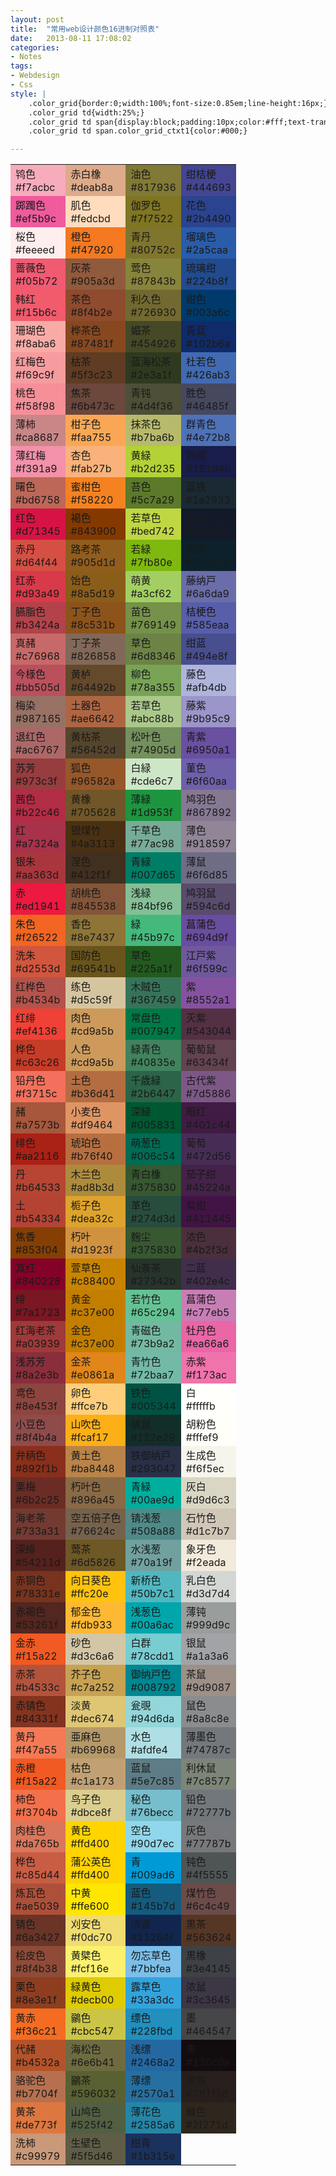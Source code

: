 ```yaml
---
layout: post
title:  "常用web设计颜色16进制对照表"
date:   2013-08-11 17:08:02
categories: 
- Notes 
tags:
- Webdesign
- Css
style: |
    .color_grid{border:0;width:100%;font-size:0.85em;line-height:16px;}
    .color_grid td{width:25%;}
    .color_grid td span{display:block;padding:10px;color:#fff;text-transform:uppercase;}
    .color_grid td span.color_grid_ctxt1{color:#000;}

---
```


<table class="color_grid" cellpadding="5" cellspacing="0">
	<tbody>
		<tr>
			<td style="background-color:#f7acbc">
				<span>鸨色<br/>
				#f7acbc</span></td>
			<td style="background-color:#deab8a">
				<span>赤白橡<br/>
				#deab8a</span></td>
			<td style="background-color:#817936">
				<span>油色<br/>
				#817936</span></td>
			<td style="background-color:#444693">
				<span>绀桔梗<br/>
				#444693</span></td>
		</tr>
		<tr>
			<td style="background-color:#ef5b9c">
				<span>踯躅色<br/>
				#ef5b9c</span></td>
			<td style="background-color:#fedcbd">
				<span class="color_grid_ctxt1">肌色<br/>
				#fedcbd</span></td>
			<td style="background-color:#7f7522">
				<span>伽罗色<br/>
				#7f7522</span></td>
			<td style="background-color:#2b4490">
				<span>花色<br/>
				#2b4490</span></td>
		</tr>
		<tr>
			<td style="background-color:#feeeed">
				<span class="color_grid_ctxt1">桜色<br/>
				#feeeed</span></td>
			<td style="background-color:#f47920">
				<span>橙色<br/>
				#f47920</span></td>
			<td style="background-color:#80752c">
				<span>青丹<br/>
				#80752c</span></td>
			<td style="background-color:#2a5caa">
				<span>瑠璃色<br/>
				#2a5caa</span></td>
		</tr>
		<tr>
			<td style="background-color:#f05b72">
				<span>蔷薇色<br/>
				#f05b72</span></td>
			<td style="background-color:#905a3d">
				<span>灰茶<br/>
				#905a3d</span></td>
			<td style="background-color:#87843b">
				<span>莺色<br/>
				#87843b</span></td>
			<td style="background-color:#224b8f">
				<span>琉璃绀<br/>
				#224b8f</span></td>
		</tr>
		<tr>
			<td style="background-color:#f15b6c">
				<span>韩红<br/>
				#f15b6c</span></td>
			<td style="background-color:#8f4b2e">
				<span>茶色<br/>
				#8f4b2e</span></td>
			<td style="background-color:#726930">
				<span>利久色<br/>
				#726930</span></td>
			<td style="background-color:#003a6c">
				<span>绀色<br/>
				#003a6c</span></td>
		</tr>
		<tr>
			<td style="background-color:#f8aba6">
				<span>珊瑚色<br/>
				#f8aba6</span></td>
			<td style="background-color:#87481f">
				<span>桦茶色<br/>
				#87481f</span></td>
			<td style="background-color:#454926">
				<span>媚茶<br/>
				#454926</span></td>
			<td style="background-color:#102b6a">
				<span>青蓝<br/>
				#102b6a</span></td>
		</tr>
		<tr>
			<td style="background-color:#f69c9f">
				<span>红梅色<br/>
				#f69c9f</span></td>
			<td style="background-color:#5f3c23">
				<span>枯茶<br/>
				#5f3c23</span></td>
			<td style="background-color:#2e3a1f">
				<span>蓝海松茶<br/>
				#2e3a1f</span></td>
			<td style="background-color:#426ab3">
				<span>杜若色<br/>
				#426ab3</span></td>
		</tr>
		<tr>
			<td style="background-color:#f58f98">
				<span>桃色<br/>
				#f58f98</span></td>
			<td style="background-color:#6b473c">
				<span>焦茶<br/>
				#6b473c</span></td>
			<td style="background-color:#4d4f36">
				<span>青钝<br/>
				#4d4f36</span></td>
			<td style="background-color:#46485f">
				<span>胜色<br/>
				#46485f</span></td>
		</tr>
		<tr>
			<td style="background-color:#ca8687">
				<span>薄柿<br/>
				#ca8687</span></td>
			<td style="background-color:#faa755">
				<span>柑子色<br/>
				#faa755</span></td>
			<td style="background-color:#b7ba6b">
				<span>抹茶色<br/>
				#b7ba6b</span></td>
			<td style="background-color:#4e72b8">
				<span>群青色<br/>
				#4e72b8</span></td>
		</tr>
		<tr>
			<td style="background-color:#f391a9">
				<span>薄红梅<br/>
				#f391a9</span></td>
			<td style="background-color:#fab27b">
				<span>杏色<br/>
				#fab27b</span></td>
			<td style="background-color:#b2d235">
				<span>黄緑<br/>
				#b2d235</span></td>
			<td style="background-color:#181d4b">
				<span>铁绀<br/>
				#181d4b</span></td>
		</tr>
		<tr>
			<td style="background-color:#bd6758">
				<span>曙色<br/>
				#bd6758</span></td>
			<td style="background-color:#f58220">
				<span>蜜柑色<br/>
				#f58220</span></td>
			<td style="background-color:#5c7a29">
				<span>苔色<br/>
				#5c7a29</span></td>
			<td style="background-color:#1a2933">
				<span>蓝铁<br/>
				#1a2933</span></td>
		</tr>
		<tr>
			<td style="background-color:#d71345">
				<span>红色<br/>
				#d71345</span></td>
			<td style="background-color:#843900">
				<span>褐色<br/>
				#843900</span></td>
			<td style="background-color:#bed742">
				<span>若草色<br/>
				#bed742</span></td>
			<td style="background-color:#121a2a">
				<span>青褐<br/>
				#121a2a</span></td>
		</tr>
		<tr>
			<td style="background-color:#d64f44">
				<span>赤丹<br/>
				#d64f44</span></td>
			<td style="background-color:#905d1d">
				<span>路考茶<br/>
				#905d1d</span></td>
			<td style="background-color:#7fb80e">
				<span>若緑<br/>
				#7fb80e</span></td>
			<td style="background-color:#0c212b">
				<span>褐返<br/>
				#0c212b</span></td>
		</tr>
		<tr>
			<td style="background-color:#d93a49">
				<span>红赤<br/>
				#d93a49</span></td>
			<td style="background-color:#8a5d19">
				<span>饴色<br/>
				#8a5d19</span></td>
			<td style="background-color:#a3cf62">
				<span>萌黄<br/>
				#a3cf62</span></td>
			<td style="background-color:#6a6da9">
				<span>藤纳戸<br/>
				#6a6da9</span></td>
		</tr>
		<tr>
			<td style="background-color:#b3424a">
				<span>臙脂色<br/>
				#b3424a</span></td>
			<td style="background-color:#8c531b">
				<span>丁子色<br/>
				#8c531b</span></td>
			<td style="background-color:#769149">
				<span>苗色<br/>
				#769149</span></td>
			<td style="background-color:#585eaa">
				<span>桔梗色<br/>
				#585eaa</span></td>
		</tr>
		<tr>
			<td style="background-color:#c76968">
				<span>真赭<br/>
				#c76968</span></td>
			<td style="background-color:#826858">
				<span>丁子茶<br/>
				#826858</span></td>
			<td style="background-color:#6d8346">
				<span>草色<br/>
				#6d8346</span></td>
			<td style="background-color:#494e8f">
				<span>绀蓝<br/>
				#494e8f</span></td>
		</tr>
		<tr>
			<td style="background-color:#bb505d">
				<span>今様色<br/>
				#bb505d</span></td>
			<td style="background-color:#64492b">
				<span>黄栌<br/>
				#64492b</span></td>
			<td style="background-color:#78a355">
				<span>柳色<br/>
				#78a355</span></td>
			<td style="background-color:#afb4db">
				<span>藤色<br/>
				#afb4db</span></td>
		</tr>
		<tr>
			<td style="background-color:#987165">
				<span>梅染<br/>
				#987165</span></td>
			<td style="background-color:#ae6642">
				<span>土器色<br/>
				#ae6642</span></td>
			<td style="background-color:#abc88b">
				<span>若草色<br/>
				#abc88b</span></td>
			<td style="background-color:#9b95c9">
				<span>藤紫<br/>
				#9b95c9</span></td>
		</tr>
		<tr>
			<td style="background-color:#ac6767">
				<span>退红色<br/>
				#ac6767</span></td>
			<td style="background-color:#56452d">
				<span>黄枯茶<br/>
				#56452d</span></td>
			<td style="background-color:#74905d">
				<span>松叶色<br/>
				#74905d</span></td>
			<td style="background-color:#6950a1">
				<span>青紫<br/>
				#6950a1</span></td>
		</tr>
		<tr>
			<td style="background-color:#973c3f">
				<span>苏芳<br/>
				#973c3f</span></td>
			<td style="background-color:#96582a">
				<span>狐色<br/>
				#96582a</span></td>
			<td style="background-color:#cde6c7">
				<span class="color_grid_ctxt1">白緑<br/>
				#cde6c7</span></td>
			<td style="background-color:#6f60aa">
				<span>菫色<br/>
				#6f60aa</span></td>
		</tr>
		<tr>
			<td style="background-color:#b22c46">
				<span>茜色<br/>
				#b22c46</span></td>
			<td style="background-color:#705628">
				<span>黄橡<br/>
				#705628</span></td>
			<td style="background-color:#1d953f">
				<span>薄緑<br/>
				#1d953f</span></td>
			<td style="background-color:#867892">
				<span>鸠羽色<br/>
				#867892</span></td>
		</tr>
		<tr>
			<td style="background-color:#a7324a">
				<span>红<br/>
				#a7324a</span></td>
			<td style="background-color:#4a3113">
				<span>银煤竹<br/>
				#4a3113</span></td>
			<td style="background-color:#77ac98">
				<span>千草色<br/>
				#77ac98</span></td>
			<td style="background-color:#918597">
				<span>薄色<br/>
				#918597</span></td>
		</tr>
		<tr>
			<td style="background-color:#aa363d">
				<span>银朱<br/>
				#aa363d</span></td>
			<td style="background-color:#412f1f">
				<span>涅色<br/>
				#412f1f</span></td>
			<td style="background-color:#007d65">
				<span>青緑<br/>
				#007d65</span></td>
			<td style="background-color:#6f6d85">
				<span>薄鼠<br/>
				#6f6d85</span></td>
		</tr>
		<tr>
			<td style="background-color:#ed1941">
				<span>赤<br/>
				#ed1941</span></td>
			<td style="background-color:#845538">
				<span>胡桃色<br/>
				#845538</span></td>
			<td style="background-color:#84bf96">
				<span>浅緑<br/>
				#84bf96</span></td>
			<td style="background-color:#594c6d">
				<span>鸠羽鼠<br/>
				#594c6d</span></td>
		</tr>
		<tr>
			<td style="background-color:#f26522">
				<span>朱色<br/>
				#f26522</span></td>
			<td style="background-color:#8e7437">
				<span>香色<br/>
				#8e7437</span></td>
			<td style="background-color:#45b97c">
				<span>緑<br/>
				#45b97c</span></td>
			<td style="background-color:#694d9f">
				<span>菖蒲色<br/>
				#694d9f</span></td>
		</tr>
		<tr>
			<td style="background-color:#d2553d">
				<span>洗朱<br/>
				#d2553d</span></td>
			<td style="background-color:#69541b">
				<span>国防色<br/>
				#69541b</span></td>
			<td style="background-color:#225a1f">
				<span>草色<br/>
				#225a1f</span></td>
			<td style="background-color:#6f599c">
				<span>江戸紫<br/>
				#6f599c</span></td>
		</tr>
		<tr>
			<td style="background-color:#b4534b">
				<span>红桦色<br/>
				#b4534b</span></td>
			<td style="background-color:#d5c59f">
				<span>练色<br/>
				#d5c59f</span></td>
			<td style="background-color:#367459">
				<span>木贼色<br/>
				#367459</span></td>
			<td style="background-color:#8552a1">
				<span>紫<br/>
				#8552a1</span></td>
		</tr>
		<tr>
			<td style="background-color:#ef4136">
				<span>红绯<br/>
				#ef4136</span></td>
			<td style="background-color:#cd9a5b">
				<span>肉色<br/>
				#cd9a5b</span></td>
			<td style="background-color:#007947">
				<span>常盘色<br/>
				#007947</span></td>
			<td style="background-color:#543044">
				<span>灭紫<br/>
				#543044</span></td>
		</tr>
		<tr>
			<td style="background-color:#c63c26">
				<span>桦色<br/>
				#c63c26</span></td>
			<td style="background-color:#cd9a5b">
				<span>人色<br/>
				#cd9a5b</span></td>
			<td style="background-color:#40835e">
				<span>緑青色<br/>
				#40835e</span></td>
			<td style="background-color:#63434f">
				<span>葡萄鼠<br/>
				#63434f</span></td>
		</tr>
		<tr>
			<td style="background-color:#f3715c">
				<span>铅丹色<br/>
				#f3715c</span></td>
			<td style="background-color:#b36d41">
				<span>土色<br/>
				#b36d41</span></td>
			<td style="background-color:#2b6447">
				<span>千歳緑<br/>
				#2b6447</span></td>
			<td style="background-color:#7d5886">
				<span>古代紫<br/>
				#7d5886</span></td>
		</tr>
		<tr>
			<td style="background-color:#a7573b">
				<span>赭<br/>
				#a7573b</span></td>
			<td style="background-color:#df9464">
				<span>小麦色<br/>
				#df9464</span></td>
			<td style="background-color:#005831">
				<span>深緑<br/>
				#005831</span></td>
			<td style="background-color:#401c44">
				<span>暗红<br/>
				#401c44</span></td>
		</tr>
		<tr>
			<td style="background-color:#aa2116">
				<span>绯色<br/>
				#aa2116</span></td>
			<td style="background-color:#b76f40">
				<span>琥珀色<br/>
				#b76f40</span></td>
			<td style="background-color:#006c54">
				<span>萌葱色<br/>
				#006c54</span></td>
			<td style="background-color:#472d56">
				<span>葡萄<br/>
				#472d56</span></td>
		</tr>
		<tr>
			<td style="background-color:#b64533">
				<span>丹<br/>
				#b64533</span></td>
			<td style="background-color:#ad8b3d">
				<span>木兰色<br/>
				#ad8b3d</span></td>
			<td style="background-color:#375830">
				<span>青白橡<br/>
				#375830</span></td>
			<td style="background-color:#45224a">
				<span>茄子绀<br/>
				#45224a</span></td>
		</tr>
		<tr>
			<td style="background-color:#b54334">
				<span>土<br/>
				#b54334</span></td>
			<td style="background-color:#dea32c">
				<span>栀子色<br/>
				#dea32c</span></td>
			<td style="background-color:#274d3d">
				<span>革色<br/>
				#274d3d</span></td>
			<td style="background-color:#411445">
				<span>紫绀<br/>
				#411445</span></td>
		</tr>
		<tr>
			<td style="background-color:#853f04">
				<span>焦香<br/>
				#853f04</span></td>
			<td style="background-color:#d1923f">
				<span>朽叶<br/>
				#d1923f</span></td>
			<td style="background-color:#375830">
				<span>麹尘<br/>
				#375830</span></td>
			<td style="background-color:#4b2f3d">
				<span>浓色<br/>
				#4b2f3d</span></td>
		</tr>
		<tr>
			<td style="background-color:#840228">
				<span>真红<br/>
				#840228</span></td>
			<td style="background-color:#c88400">
				<span>萱草色<br/>
				#c88400</span></td>
			<td style="background-color:#27342b">
				<span>仙斎茶<br/>
				#27342b</span></td>
			<td style="background-color:#402e4c">
				<span>二蓝<br/>
				#402e4c</span></td>
		</tr>
		<tr>
			<td style="background-color:#7a1723">
				<span>绯<br/>
				#7a1723</span></td>
			<td style="background-color:#c37e00">
				<span>黄金<br/>
				#c37e00</span></td>
			<td style="background-color:#65c294">
				<span>若竹色<br/>
				#65c294</span></td>
			<td style="background-color:#c77eb5">
				<span>菖蒲色<br/>
				#c77eb5</span></td>
		</tr>
		<tr>
			<td style="background-color:#a03939">
				<span>红海老茶<br/>
				#a03939</span></td>
			<td style="background-color:#c37e00">
				<span>金色<br/>
				#c37e00</span></td>
			<td style="background-color:#73b9a2">
				<span>青磁色<br/>
				#73b9a2</span></td>
			<td style="background-color:#ea66a6">
				<span>牡丹色<br/>
				#ea66a6</span></td>
		</tr>
		<tr>
			<td style="background-color:#8a2e3b">
				<span>浅苏芳<br/>
				#8a2e3b</span></td>
			<td style="background-color:#e0861a">
				<span>金茶<br/>
				#e0861a</span></td>
			<td style="background-color:#72baa7">
				<span>青竹色<br/>
				#72baa7</span></td>
			<td style="background-color:#f173ac">
				<span>赤紫<br/>
				#f173ac</span></td>
		</tr>
		<tr>
			<td style="background-color:#8e453f">
				<span>鸢色<br/>
				#8e453f</span></td>
			<td style="background-color:#ffce7b">
				<span class="color_grid_ctxt1">卵色<br/>
				#ffce7b</span></td>
			<td style="background-color:#005344">
				<span>铁色<br/>
				#005344</span></td>
			<td style="background-color:#fffffb">
				<span class="color_grid_ctxt1">白<br/>
				#fffffb</span></td>
		</tr>
		<tr>
			<td style="background-color:#8f4b4a">
				<span>小豆色<br/>
				#8f4b4a</span></td>
			<td style="background-color:#fcaf17">
				<span>山吹色<br/>
				#fcaf17</span></td>
			<td style="background-color:#122e29">
				<span>锖鼠<br/>
				#122e29</span></td>
			<td style="background-color:#fffef9">
				<span class="color_grid_ctxt1">胡粉色<br/>
				#fffef9</span></td>
		</tr>
		<tr>
			<td style="background-color:#892f1b">
				<span>弁柄色<br/>
				#892f1b</span></td>
			<td style="background-color:#ba8448">
				<span>黄土色<br/>
				#ba8448</span></td>
			<td style="background-color:#293047">
				<span>铁御纳戸<br/>
				#293047</span></td>
			<td style="background-color:#f6f5ec">
				<span class="color_grid_ctxt1">生成色<br/>
				#f6f5ec</span></td>
		</tr>
		<tr>
			<td style="background-color:#6b2c25">
				<span>栗梅<br/>
				#6b2c25</span></td>
			<td style="background-color:#896a45">
				<span>朽叶色<br/>
				#896a45</span></td>
			<td style="background-color:#00ae9d">
				<span>青緑<br/>
				#00ae9d</span></td>
			<td style="background-color:#d9d6c3">
				<span class="color_grid_ctxt1">灰白<br/>
				#d9d6c3</span></td>
		</tr>
		<tr>
			<td style="background-color:#733a31">
				<span>海老茶<br/>
				#733a31</span></td>
			<td style="background-color:#76624c">
				<span>空五倍子色<br/>
				#76624c</span></td>
			<td style="background-color:#508a88">
				<span>锖浅葱<br/>
				#508a88</span></td>
			<td style="background-color:#d1c7b7">
				<span class="color_grid_ctxt1">石竹色<br/>
				#d1c7b7</span></td>
		</tr>
		<tr>
			<td style="background-color:#54211d">
				<span>深绯<br/>
				#54211d</span></td>
			<td style="background-color:#6d5826">
				<span>莺茶<br/>
				#6d5826</span></td>
			<td style="background-color:#70a19f">
				<span>水浅葱<br/>
				#70a19f</span></td>
			<td style="background-color:#f2eada">
				<span class="color_grid_ctxt1">象牙色<br/>
				#f2eada</span></td>
		</tr>
		<tr>
			<td style="background-color:#78331e">
				<span>赤铜色<br/>
				#78331e</span></td>
			<td style="background-color:#ffc20e">
				<span>向日葵色<br/>
				#ffc20e</span></td>
			<td style="background-color:#50b7c1">
				<span>新桥色<br/>
				#50b7c1</span></td>
			<td style="background-color:#d3d7d4">
				<span class="color_grid_ctxt1">乳白色<br/>
				#d3d7d4</span></td>
		</tr>
		<tr>
			<td style="background-color:#53261f">
				<span>赤褐色<br/>
				#53261f</span></td>
			<td style="background-color:#fdb933">
				<span>郁金色<br/>
				#fdb933</span></td>
			<td style="background-color:#00a6ac">
				<span>浅葱色<br/>
				#00a6ac</span></td>
			<td style="background-color:#999d9c">
				<span>薄钝<br/>
				#999d9c</span></td>
		</tr>
		<tr>
			<td style="background-color:#f15a22">
				<span>金赤<br/>
				#f15a22</span></td>
			<td style="background-color:#d3c6a6">
				<span>砂色<br/>
				#d3c6a6</span></td>
			<td style="background-color:#78cdd1">
				<span>白群<br/>
				#78cdd1</span></td>
			<td style="background-color:#a1a3a6">
				<span>银鼠<br/>
				#a1a3a6</span></td>
		</tr>
		<tr>
			<td style="background-color:#b4533c">
				<span>赤茶<br/>
				#b4533c</span></td>
			<td style="background-color:#c7a252">
				<span>芥子色<br/>
				#c7a252</span></td>
			<td style="background-color:#008792">
				<span>御纳戸色<br/>
				#008792</span></td>
			<td style="background-color:#9d9087">
				<span>茶鼠<br/>
				#9d9087</span></td>
		</tr>
		<tr>
			<td style="background-color:#84331f">
				<span>赤锖色<br/>
				#84331f</span></td>
			<td style="background-color:#dec674">
				<span>淡黄<br/>
				#dec674</span></td>
			<td style="background-color:#94d6da">
				<span>瓮覗<br/>
				#94d6da</span></td>
			<td style="background-color:#8a8c8e">
				<span>鼠色<br/>
				#8a8c8e</span></td>
		</tr>
		<tr>
			<td style="background-color:#f47a55">
				<span>黄丹<br/>
				#f47a55</span></td>
			<td style="background-color:#b69968">
				<span>亜麻色<br/>
				#b69968</span></td>
			<td style="background-color:#afdfe4">
				<span>水色<br/>
				#afdfe4</span></td>
			<td style="background-color:#74787c">
				<span>薄墨色<br/>
				#74787c</span></td>
		</tr>
		<tr>
			<td style="background-color:#f15a22">
				<span>赤橙<br/>
				#f15a22</span></td>
			<td style="background-color:#c1a173">
				<span>枯色<br/>
				#c1a173</span></td>
			<td style="background-color:#5e7c85">
				<span>蓝鼠<br/>
				#5e7c85</span></td>
			<td style="background-color:#7c8577">
				<span>利休鼠<br/>
				#7c8577</span></td>
		</tr>
		<tr>
			<td style="background-color:#f3704b">
				<span>柿色<br/>
				#f3704b</span></td>
			<td style="background-color:#dbce8f">
				<span>鸟子色<br/>
				#dbce8f</span></td>
			<td style="background-color:#76becc">
				<span>秘色<br/>
				#76becc</span></td>
			<td style="background-color:#72777b">
				<span>铅色<br/>
				#72777b</span></td>
		</tr>
		<tr>
			<td style="background-color:#da765b">
				<span>肉桂色<br/>
				#da765b</span></td>
			<td style="background-color:#ffd400">
				<span>黄色<br/>
				#ffd400</span></td>
			<td style="background-color:#90d7ec">
				<span>空色<br/>
				#90d7ec</span></td>
			<td style="background-color:#77787b">
				<span>灰色<br/>
				#77787b</span></td>
		</tr>
		<tr>
			<td style="background-color:#c85d44">
				<span>桦色<br/>
				#c85d44</span></td>
			<td style="background-color:#ffd400">
				<span>蒲公英色<br/>
				#ffd400</span></td>
			<td style="background-color:#009ad6">
				<span>青<br/>
				#009ad6</span></td>
			<td style="background-color:#4f5555">
				<span>钝色<br/>
				#4f5555</span></td>
		</tr>
		<tr>
			<td style="background-color:#ae5039">
				<span>炼瓦色<br/>
				#ae5039</span></td>
			<td style="background-color:#ffe600">
				<span>中黄<br/>
				#ffe600</span></td>
			<td style="background-color:#145b7d">
				<span>蓝色<br/>
				#145b7d</span></td>
			<td style="background-color:#6c4c49">
				<span>煤竹色<br/>
				#6c4c49</span></td>
		</tr>
		<tr>
			<td style="background-color:#6a3427">
				<span>锖色<br/>
				#6a3427</span></td>
			<td style="background-color:#f0dc70">
				<span>刈安色<br/>
				#f0dc70</span></td>
			<td style="background-color:#11264f">
				<span>浓蓝<br/>
				#11264f</span></td>
			<td style="background-color:#563624">
				<span>黒茶<br/>
				#563624</span></td>
		</tr>
		<tr>
			<td style="background-color:#8f4b38">
				<span>桧皮色<br/>
				#8f4b38</span></td>
			<td style="background-color:#fcf16e">
				<span>黄檗色<br/>
				#fcf16e</span></td>
			<td style="background-color:#7bbfea">
				<span>勿忘草色<br/>
				#7bbfea</span></td>
			<td style="background-color:#3e4145">
				<span>黒橡<br/>
				#3e4145</span></td>
		</tr>
		<tr>
			<td style="background-color:#8e3e1f">
				<span>栗色<br/>
				#8e3e1f</span></td>
			<td style="background-color:#decb00">
				<span>緑黄色<br/>
				#decb00</span></td>
			<td style="background-color:#33a3dc">
				<span>露草色<br/>
				#33a3dc</span></td>
			<td style="background-color:#3c3645">
				<span>浓鼠<br/>
				#3c3645</span></td>
		</tr>
		<tr>
			<td style="background-color:#f36c21">
				<span>黄赤<br/>
				#f36c21</span></td>
			<td style="background-color:#cbc547">
				<span>鶸色<br/>
				#cbc547</span></td>
			<td style="background-color:#228fbd">
				<span>缥色<br/>
				#228fbd</span></td>
			<td style="background-color:#464547">
				<span>墨<br/>
				#464547</span></td>
		</tr>
		<tr>
			<td style="background-color:#b4532a">
				<span>代赭<br/>
				#b4532a</span></td>
			<td style="background-color:#6e6b41">
				<span>海松色<br/>
				#6e6b41</span></td>
			<td style="background-color:#2468a2">
				<span>浅缥<br/>
				#2468a2</span></td>
			<td style="background-color:#130c0e">
				<span>黒<br/>
				#130c0e</span></td>
		</tr>
		<tr>
			<td style="background-color:#b7704f">
				<span>骆驼色<br/>
				#b7704f</span></td>
			<td style="background-color:#596032">
				<span>鶸茶<br/>
				#596032</span></td>
			<td style="background-color:#2570a1">
				<span>薄缥<br/>
				#2570a1</span></td>
			<td style="background-color:#281f1d">
				<span>黒铁<br/>
				#281f1d</span></td>
		</tr>
		<tr>
			<td style="background-color:#de773f">
				<span>黄茶<br/>
				#de773f</span></td>
			<td style="background-color:#525f42">
				<span>山鸠色<br/>
				#525f42</span></td>
			<td style="background-color:#2585a6">
				<span>薄花色<br/>
				#2585a6</span></td>
			<td style="background-color:#2f271d">
				<span>蝋色<br/>
				#2f271d</span></td>
		</tr>
		<tr>
			<td style="background-color:#c99979">
				<span>洗柿<br/>
				#c99979</span></td>
			<td style="background-color:#5f5d46">
				<span>生壁色<br/>
				#5f5d46</span></td>
			<td style="background-color:#1b315e">
				<span>绀青<br/>
				#1b315e</span></td>
		</tr>
	</tbody>
</table>